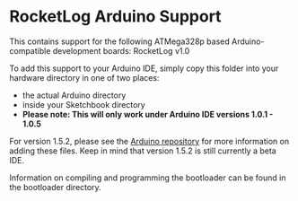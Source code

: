 RocketLog Arduino Support
===========================

This contains support for the following ATMega328p based Arduino-compatible development boards:
RocketLog v1.0


To add this support to your Arduino IDE, simply copy this folder into your hardware directory in one of two
places:
* the actual Arduino directory
* inside your Sketchbook directory
* **Please note: This will only work under Arduino IDE versions 1.0.1 - 1.0.5**

For version 1.5.2, please see the [Arduino repository](https://github.com/arduino/Arduino/wiki/Arduino-IDE-1.5---3rd-party-Hardware-specification) for more information on adding these files.
Keep in mind that version 1.5.2 is still currently a beta IDE. 

Information on compiling and programming the bootloader can be found in the bootloader directory.
